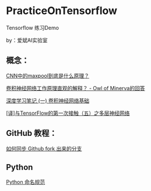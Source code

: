 ﻿# PracticeOnTensorflow

Tensorflow 练习Demo

by：爱斌AI实验室

## 概念：

[CNN中的maxpool到底是什么原理？](http://www.techweb.com.cn/network/system/2017-07-13/2556494.shtml)

[卷积神经网络工作原理直观的解释？ - Owl of Minerva的回答](https://www.zhihu.com/question/39022858/answer/224446917)


[深度学习笔记 (一) 卷积神经网络基础](http://www.cnblogs.com/rgvb178/p/6017991.html)

[[译]与TensorFlow的第一次接触（五）之多层神经网络](https://www.jianshu.com/p/3b611043cbae)

## GitHub 教程：

[如何同步 Github fork 出来的分支](https://jinlong.github.io/2015/10/12/syncing-a-fork/)


## Python
[Python 命名规范](https://www.jianshu.com/p/50b813dd6fbe)
